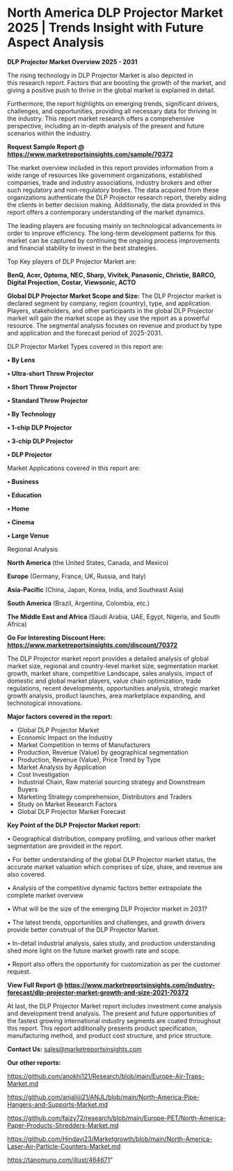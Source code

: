 # North America DLP Projector Market 2025 | Trends Insight with Future Aspect Analysis

<Strong> DLP Projector Market Overview 2025 - 2031</strong>

The rising technology in DLP Projector Market is also depicted in this research report. Factors that are boosting the growth of the market, and giving a positive push to thrive in the global market is explained in detail.

Furthermore, the report highlights on emerging trends, significant drivers, challenges, and opportunities, providing all necessary data for thriving in the industry. This report market research offers a comprehensive perspective, including an in-depth analysis of the present and future scenarios within the industry.

<strong>Request Sample Report @ <a href=https://www.marketreportsinsights.com/sample/70372>https://www.marketreportsinsights.com/sample/70372</a></strong>

The market overview included in this report provides information from a wide range of resources like government organizations, established companies, trade and industry associations, industry brokers and other such regulatory and non-regulatory bodies. The data acquired from these organizations authenticate the DLP Projector research report, thereby aiding the clients in better decision making. Additionally, the data provided in this report offers a contemporary understanding of the market dynamics.

The leading players are focusing mainly on technological advancements in order to improve efficiency. The long-term development patterns for this market can be captured by continuing the ongoing process improvements and financial stability to invest in the best strategies.

Top Key players of DLP Projector Market are:

<strong>BenQ, Acer, Optoma, NEC, Sharp, Vivitek, Panasonic, Christie, BARCO, Digital Projection, Costar, Viewsonic, ACTO</strong>

<strong><b>Global DLP Projector Market Scope and Size:</b></strong>
The DLP Projector market is declared segment by company, region (country), type, and application. Players, stakeholders, and other participants in the global DLP Projector market will gain the market scope as they use the report as a powerful resource. The segmental analysis focuses on revenue and product by type and application and the forecast period of 2025-2031.

DLP Projector Market Types covered in this report are:

<strong>• By Lens

• Ultra-short Throw Projector

• Short Throw Projector

• Standard Throw Projector

• By Technology

• 1-chip DLP Projector

• 3-chip DLP Projector

• DLP Projector</strong>

Market Applications covered in this report are:

<strong>• Business

• Education

• Home

• Cinema

• Large Venue</strong> 

Regional Analysis

<strong>North America</strong> (the United States, Canada, and Mexico)

<strong>Europe</strong> (Germany, France, UK, Russia, and Italy)

<strong>Asia-Pacific</strong> (China, Japan, Korea, India, and Southeast Asia)

<strong>South America</strong> (Brazil, Argentina, Colombia, etc.)

<strong>The Middle East and Africa</strong> (Saudi Arabia, UAE, Egypt, Nigeria, and South Africa)

<strong>Go For Interesting Discount Here: <a href=https://www.marketreportsinsights.com/discount/70372>https://www.marketreportsinsights.com/discount/70372</a></strong>

The DLP Projector market report provides a detailed analysis of global market size, regional and country-level market size, segmentation market growth, market share, competitive Landscape, sales analysis, impact of domestic and global market players, value chain optimization, trade regulations, recent developments, opportunities analysis, strategic market growth analysis, product launches, area marketplace expanding, and technological innovations.

<strong><b>Major factors covered in the report:</b></strong>
<ul>
  <li>Global DLP Projector Market </li>
  <li>Economic Impact on the Industry</li>
  <li>Market Competition in terms of Manufacturers</li>
  <li>Production, Revenue (Value) by geographical segmentation</li>
  <li>Production, Revenue (Value), Price Trend by Type</li>
  <li>Market Analysis by Application</li>
  <li>Cost Investigation</li>
  <li>Industrial Chain, Raw material sourcing strategy and Downstream Buyers</li>
  <li>Marketing Strategy comprehension, Distributors and Traders</li>
  <li>Study on Market Research Factors</li>
  <li>Global DLP Projector Market Forecast</li>
</ul>

<strong><b>Key Point of the DLP Projector Market report:</b></strong>

• Geographical distribution, company profiling, and various other market segmentation are provided in the report.

• For better understanding of the global DLP Projector market status, the accurate market valuation which comprises of size, share, and revenue are also covered.

• Analysis of the competitive dynamic factors better extrapolate the complete market overview

• What will be the size of the emerging DLP Projector market in 2031?

• The latest trends, opportunities and challenges, and growth drivers provide better construal of the DLP Projector Market.

• In-detail industrial analysis, sales study, and production understanding shed more light on the future market growth rate and scope.

• Report also offers the opportunity for customization as per the customer request.

<strong><b>View Full Report @ <a href=https://www.marketreportsinsights.com/industry-forecast/dlp-projector-market-growth-and-size-2021-70372>https://www.marketreportsinsights.com/industry-forecast/dlp-projector-market-growth-and-size-2021-70372</a></b></strong>


At last, the DLP Projector Market report includes investment come analysis and development trend analysis. The present and future opportunities of the fastest growing international industry segments are coated throughout this report. This report additionally presents product specification, manufacturing method, and product cost structure, and price structure.

<strong>Contact Us:</strong>
sales@marketreportsinsights.com

<strong>Our other reports:</strong>

<a href=https://github.com/anokhi121/Research/blob/main/Europe-Air-Traps-Market.md>https://github.com/anokhi121/Research/blob/main/Europe-Air-Traps-Market.md</a>

<a href=https://github.com/anjaliiii21/ANJL/blob/main/North-America-Pipe-Hangers-and-Supports-Market.md>https://github.com/anjaliiii21/ANJL/blob/main/North-America-Pipe-Hangers-and-Supports-Market.md</a>

<a href=https://github.com/faizy72/research/blob/main/Europe-PET/North-America-Paper-Products-Shredders-Market.md>https://github.com/faizy72/research/blob/main/Europe-PET/North-America-Paper-Products-Shredders-Market.md</a>

<a href=https://github.com/Hindavi23/Marketgrowth/blob/main/North-America-Laser-Air-Particle-Counters-Market.md>https://github.com/Hindavi23/Marketgrowth/blob/main/North-America-Laser-Air-Particle-Counters-Market.md</a>

<a href=https://tanomuno.com/illust/464671>https://tanomuno.com/illust/464671</a>"
